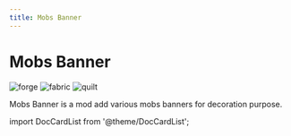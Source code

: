```yaml
---
title: Mobs Banner
---
```


# Mobs Banner

![forge](https://cdn.jsdelivr.net/npm/@intergrav/devins-badges@3/assets/cozy/unsupported/forge_vector.svg)
![fabric](https://cdn.jsdelivr.net/npm/@intergrav/devins-badges@3/assets/cozy/supported/fabric_vector.svg)
![quilt](https://cdn.jsdelivr.net/npm/@intergrav/devins-badges@3/assets/cozy/unsupported/quilt_vector.svg)

Mobs Banner is a mod add various mobs banners for decoration purpose.

import DocCardList from '@theme/DocCardList';

<DocCardList />